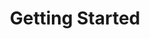 ---
title: "Getting Started"
type: docs
aliases: /archive_v_3_0/getting-started/
weight: 10
url: /archive_v_3_0/getting-started/
---